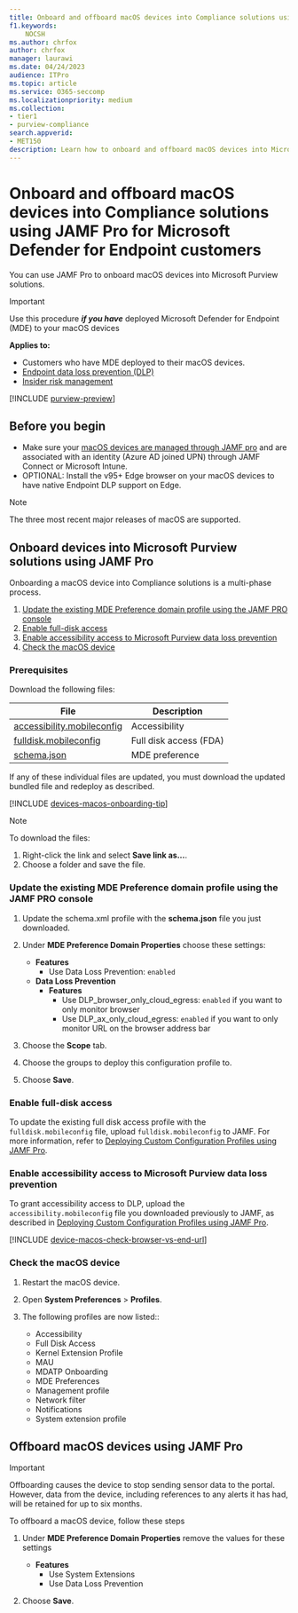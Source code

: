 ```yaml
---
title: Onboard and offboard macOS devices into Compliance solutions using JAMF Pro for Microsoft Defender for Endpoint customers
f1.keywords:
    NOCSH
ms.author: chrfox
author: chrfox
manager: laurawi
ms.date: 04/24/2023
audience: ITPro
ms.topic: article
ms.service: O365-seccomp
ms.localizationpriority: medium
ms.collection: 
- tier1
- purview-compliance 
search.appverid:
- MET150 
description: Learn how to onboard and offboard macOS devices into Microsoft Purview solutions using JAMF Pro for Microsoft Defender for Endpoint customers
---
```

# Onboard and offboard macOS devices into Compliance solutions using JAMF Pro for Microsoft Defender for Endpoint customers

You can use JAMF Pro to onboard macOS devices into Microsoft Purview solutions. 

> [!IMPORTANT]
> Use this procedure ***if you have*** deployed Microsoft Defender for Endpoint (MDE) to your macOS devices

**Applies to:**

- Customers who have MDE deployed to their macOS devices.
- [Endpoint data loss prevention (DLP)](./endpoint-dlp-learn-about.md)
- [Insider risk management](insider-risk-management.md)

[!INCLUDE [purview-preview](../includes/purview-preview.md)]

## Before you begin ##

- Make sure your [macOS devices are managed through JAMF pro](https://www.jamf.com/resources/product-documentation/jamf-pro-installation-guide-for-mac/) and are associated with an identity (Azure AD joined UPN) through JAMF Connect or Microsoft Intune.
- OPTIONAL: Install the v95+ Edge browser on your macOS devices to have native Endpoint DLP support on Edge.
 
> [!NOTE]
> The three most recent major releases of macOS are supported.

## Onboard devices into Microsoft Purview solutions using JAMF Pro

Onboarding a macOS device into Compliance solutions is a multi-phase process.

1. [Update the existing MDE Preference domain profile using the JAMF PRO console](#update-the-existing-mde-preference-domain-profile-using-the-jamf-pro-console)
2. [Enable full-disk access](#enable-full-disk-access)
3. [Enable accessibility access to Microsoft Purview data loss prevention](#enable-accessibility-access-to-microsoft-purview-data-loss-prevention)
4. [Check the macOS device](#check-the-macos-device)

### Prerequisites

Download the following files:

|File |Description |
|---------|---------|
[accessibility.mobileconfig](https://github.com/microsoft/mdatp-xplat/blob/master/macos/mobileconfig/profiles/accessibility.mobileconfig)| Accessibility |
|[fulldisk.mobileconfig](https://github.com/microsoft/mdatp-xplat/blob/master/macos/mobileconfig/profiles/fulldisk.mobileconfig)| Full disk access (FDA) |
|[schema.json](https://github.com/microsoft/mdatp-xplat/blob/master/macos/schema/schema.json) | MDE preference |

If any of these individual files are updated, you must download the updated bundled file and redeploy as described.

[!INCLUDE [devices-macos-onboarding-tip](../includes/devices-macos-onboarding-tip.md)]

> [!NOTE]
> To download the files:
> 1. Right-click the link and select **Save link as...**. 
> 2. Choose a folder and save the file.

### Update the existing MDE Preference domain profile using the JAMF PRO console

1. Update the schema.xml profile with the **schema.json** file you just downloaded.

1. Under **MDE Preference Domain Properties** choose these settings:
    - **Features**
        - Use Data Loss Prevention: `enabled`
    - **Data Loss Prevention**
        - **Features**
            - Use DLP_browser_only_cloud_egress: `enabled` if you want to only monitor browser
            - Use DLP_ax_only_cloud_egress: `enabled` if you want to only monitor URL on the browser address bar

1. Choose the **Scope** tab.

1. Choose the groups to deploy this configuration profile to.

1. Choose **Save**. 

### Enable full-disk access 

To update the existing full disk access profile with the `fulldisk.mobileconfig` file, upload `fulldisk.mobileconfig` to JAMF. For more information, refer to [Deploying Custom Configuration Profiles using JAMF Pro](https://docs.jamf.com/technical-articles/Deploying_Custom_Configuration_Profiles_Using_Jamf_Pro.html).

### Enable accessibility access to Microsoft Purview data loss prevention ###
To grant accessibility access to DLP, upload the `accessibility.mobileconfig` file you downloaded previously to JAMF, as described in [Deploying Custom Configuration Profiles using JAMF Pro](https://docs.jamf.com/technical-articles/Deploying_Custom_Configuration_Profiles_Using_Jamf_Pro.html).

[!INCLUDE [device-macos-check-browser-vs-end-url](../includes/device-macos-check-browser-vs-end-url.md)]

### Check the macOS device

1. Restart the macOS device.

1. Open **System Preferences** > **Profiles**.

1. The following profiles are now listed::
    - Accessibility
    - Full Disk Access
    - Kernel Extension Profile
    - MAU
    - MDATP Onboarding
    - MDE Preferences
    - Management profile
    - Network filter
    - Notifications
    - System extension profile

## Offboard macOS devices using JAMF Pro

> [!IMPORTANT]
> Offboarding causes the device to stop sending sensor data to the portal. However, data from the device, including references to any alerts it has had, will be retained for up to six months.

To offboard a macOS device, follow these steps

 1. Under **MDE Preference Domain Properties** remove the values for these settings
    - **Features**
        - Use System Extensions
        - Use Data Loss Prevention

1. Choose **Save**.
